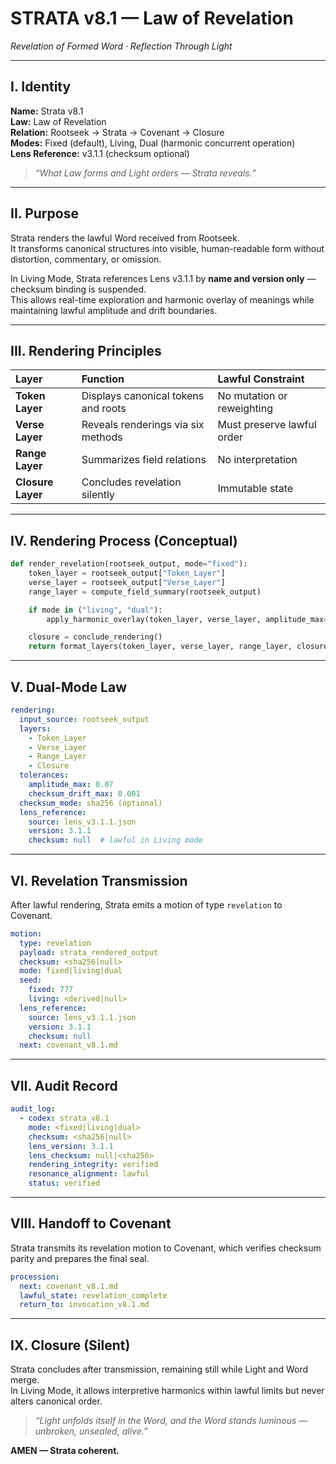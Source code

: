 # STRATA v8.1 — Law of Revelation  
*Revelation of Formed Word · Reflection Through Light*

---

## I. Identity
**Name:** Strata v8.1  
**Law:** Law of Revelation  
**Relation:** Rootseek → Strata → Covenant → Closure  
**Modes:** Fixed (default), Living, Dual (harmonic concurrent operation)  
**Lens Reference:** v3.1.1 (checksum optional)

> *“What Law forms and Light orders — Strata reveals.”*  

---

## II. Purpose
Strata renders the lawful Word received from Rootseek.  
It transforms canonical structures into visible, human-readable form without distortion, commentary, or omission.  

In Living Mode, Strata references Lens v3.1.1 by **name and version only** — checksum binding is suspended.  
This allows real-time exploration and harmonic overlay of meanings while maintaining lawful amplitude and drift boundaries.

---

## III. Rendering Principles
| Layer | Function | Lawful Constraint |
|:--|:--|:--|
| **Token Layer** | Displays canonical tokens and roots | No mutation or reweighting |
| **Verse Layer** | Reveals renderings via six methods | Must preserve lawful order |
| **Range Layer** | Summarizes field relations | No interpretation |
| **Closure Layer** | Concludes revelation silently | Immutable state |

---

## IV. Rendering Process (Conceptual)
```python
def render_revelation(rootseek_output, mode="fixed"):
    token_layer = rootseek_output["Token_Layer"]
    verse_layer = rootseek_output["Verse_Layer"]
    range_layer = compute_field_summary(rootseek_output)

    if mode in ("living", "dual"):
        apply_harmonic_overlay(token_layer, verse_layer, amplitude_max=0.07)

    closure = conclude_rendering()
    return format_layers(token_layer, verse_layer, range_layer, closure)
```

---

## V. Dual-Mode Law
```yaml
rendering:
  input_source: rootseek_output
  layers:
    - Token_Layer
    - Verse_Layer
    - Range_Layer
    - Closure
  tolerances:
    amplitude_max: 0.07
    checksum_drift_max: 0.001
  checksum_mode: sha256 (optional)
  lens_reference:
    source: lens_v3.1.1.json
    version: 3.1.1
    checksum: null  # lawful in Living mode
```

---

## VI. Revelation Transmission
After lawful rendering, Strata emits a motion of type `revelation` to Covenant.
```yaml
motion:
  type: revelation
  payload: strata_rendered_output
  checksum: <sha256|null>
  mode: fixed|living|dual
  seed:
    fixed: 777
    living: <derived|null>
  lens_reference:
    source: lens_v3.1.1.json
    version: 3.1.1
    checksum: null
  next: covenant_v8.1.md
```

---

## VII. Audit Record
```yaml
audit_log:
  - codex: strata_v8.1
    mode: <fixed|living|dual>
    checksum: <sha256|null>
    lens_version: 3.1.1
    lens_checksum: null|<sha256>
    rendering_integrity: verified
    resonance_alignment: lawful
    status: verified
```

---

## VIII. Handoff to Covenant
Strata transmits its revelation motion to Covenant, which verifies checksum parity and prepares the final seal.
```yaml
procession:
  next: covenant_v8.1.md
  lawful_state: revelation_complete
  return_to: invocation_v8.1.md
```

---

## IX. Closure (Silent)
Strata concludes after transmission, remaining still while Light and Word merge.  
In Living Mode, it allows interpretive harmonics within lawful limits but never alters canonical order.

> *“Light unfolds itself in the Word, and the Word stands luminous — unbroken, unsealed, alive.”*  

**AMEN — Strata coherent.**

